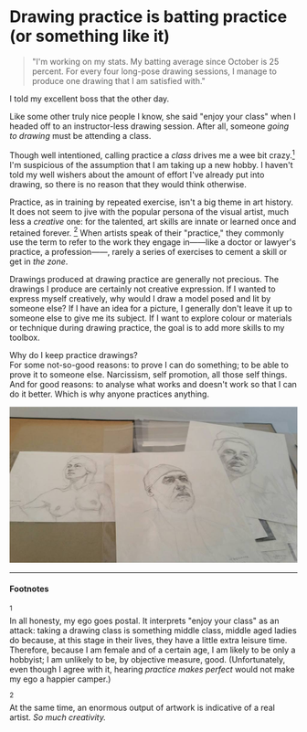 # Drawing practice is batting practice (or something like it)

>"I'm working on my stats. My batting average since October is 25 percent. For every four long-pose drawing sessions, I manage to produce one drawing that I am satisfied with."

I told my excellent boss that the other day.  

Like some other truly nice people I know, she said "enjoy your class" when I headed off to an instructor-less drawing session. After all, someone *going to drawing* must be attending a class.  
  
Though well intentioned, calling practice a *class* drives me a wee bit crazy.[<sup>1</sup>](#1)  I'm suspicious of the assumption that I am taking up a new hobby. I haven't told my well wishers  about the amount of effort I've already put into drawing, so there is no reason that they would think otherwise.  

Practice, as in training by repeated exercise, isn't a big theme in art history. It does not seem to jive with the popular persona of the visual artist, much less a *creative* one:  for the talented, art skills are innate or learned once and retained forever. [<sup>2</sup>](#2)  When artists speak of their "practice," they commonly use the term to refer to the work they engage in——like a doctor or lawyer's practice, a profession——, rarely a series of exercises to cement a skill or get in *the zone*.   

Drawings produced at drawing practice are generally not precious. The drawings I produce are certainly not creative expression. If I wanted to express myself creatively, why would I draw a model posed and lit by someone else? If I have an idea for a picture, I generally don't leave it up to someone else to give me its subject. If I want to explore colour or materials or technique during drawing practice, the goal is to add more skills to my toolbox.  

Why do I keep practice drawings?  
For some not-so-good reasons: to prove I can do something; to be able to prove it to someone else. Narcissism, self promotion, all those self things.   
And for good reasons: to analyse what works and doesn't work so that I can do it better. Which is why anyone practices anything. 

<img src="images/portraits at pink.jpg">

---
#### Footnotes

<a name="1"><sup>1</sup></a>	
    In all honesty, my ego goes postal.  It interprets "enjoy your class" as an attack: taking a drawing class is something middle class, middle aged ladies do because, at this stage in their lives, they have a little extra leisure time. Therefore, because I am female and of a certain age,  I am likely to be only a hobbyist; I am unlikely to be, by objective measure, good.
    (Unfortunately, even though I agree with it, hearing *practice makes perfect* would not make my ego a happier camper.)

<a name="1"><sup>2</sup></a>	
    At the same time, an enormous output of artwork is indicative of a real artist. *So much creativity.*



